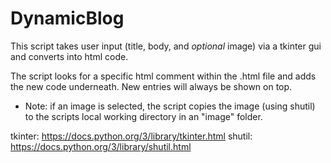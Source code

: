 # DynamicBlog

This script takes user input (title, body, and *optional* image) via a tkinter gui and converts into html code.

The script looks for a specific html comment within the .html file and adds the new code underneath. New entries will always be shown on top.

 - Note: if an image is selected, the script copies the image (using shutil) to the scripts local working directory in an "image" folder.
 
 tkinter: https://docs.python.org/3/library/tkinter.html
 shutil: https://docs.python.org/3/library/shutil.html
